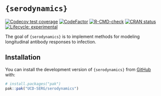 
<!-- README.md is generated from README.Rmd. Please edit that file -->

# `{serodynamics}`

<!-- badges: start -->

[![Codecov test
coverage](https://codecov.io/gh/UCD-SERG/serodynamics/graph/badge.svg)](https://app.codecov.io/gh/UCD-SERG/serodynamics)
[![CodeFactor](https://www.codefactor.io/repository/github/ucd-serg/serodynamics/badge)](https://www.codefactor.io/repository/github/ucd-serg/serodynamics)
[![R-CMD-check](https://github.com/UCD-SERG/dcm/actions/workflows/R-CMD-check.yaml/badge.svg)](https://github.com/UCD-SERG/dcm/actions/workflows/R-CMD-check.yaml)
[![CRAN
status](https://www.r-pkg.org/badges/version/serodynamics)](https://CRAN.R-project.org/package=serodynamics)
[![Lifecycle:
experimental](https://img.shields.io/badge/lifecycle-experimental-orange.svg)](https://lifecycle.r-lib.org/articles/stages.html#experimental)
<!-- badges: end -->

The goal of `{serodynamics}` is to implement methods for modeling
longitudinal antibody responses to infection.

## Installation

You can install the development version of `{serodynamics}` from
[GitHub](https://github.com/) with:

``` r
# install.packages("pak")
pak::pak("UCD-SERG/serodynamics")
```
